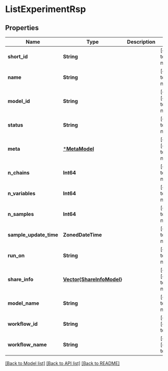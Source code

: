 # ListExperimentRsp


## Properties
Name | Type | Description | Notes
------------ | ------------- | ------------- | -------------
**short_id** | **String** |  | [default to nothing]
**name** | **String** |  | [default to nothing]
**model_id** | **String** |  | [optional] [default to nothing]
**status** | **String** |  | [default to nothing]
**meta** | [***MetaModel**](MetaModel.md) |  | [optional] [default to nothing]
**n_chains** | **Int64** |  | [default to nothing]
**n_variables** | **Int64** |  | [default to nothing]
**n_samples** | **Int64** |  | [default to nothing]
**sample_update_time** | **ZonedDateTime** |  | [default to nothing]
**run_on** | **String** |  | [default to nothing]
**share_info** | [**Vector{ShareInfoModel}**](ShareInfoModel.md) |  | [optional] [default to nothing]
**model_name** | **String** |  | [default to nothing]
**workflow_id** | **String** |  | [optional] [default to ""]
**workflow_name** | **String** |  | [optional] [default to ""]


[[Back to Model list]](../README.md#models) [[Back to API list]](../README.md#api-endpoints) [[Back to README]](../README.md)


